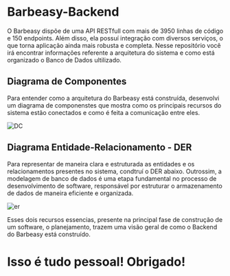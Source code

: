 # Barbeasy-Backend
O Barbeasy dispõe de uma API RESTfull com mais de 3950 linhas de código e 150 endpoints. Além disso, ela possuí integração com diversos serviços, o que torna aplicação ainda mais robusta e completa. Nesse repositório você irá encontrar informações referente a arquitetura do sistema e como está organizado o Banco de Dados ultilizado.

## Diagrama de Componentes
Para entender como a arquitetura do Barbeasy está construída, desenvolvi um diagrama de componenstes que mostra como os principais recursos do sistema estão conectados e como é feita a comunicação entre eles.

![DC](https://github.com/user-attachments/assets/3f4dc03a-73ab-4b68-a365-3338996bf413)

## Diagrama Entidade-Relacionamento - DER
Para representar de maneira clara e estruturada as entidades e os relacionamentos presentes no sistema, condtruí o DER abaixo. Outrossim, a modelagem de banco de dados é uma etapa fundamental no processo de desenvolvimento de software, responsável por estruturar o armazenamento de dados de maneira eficiente e organizada.

![er](https://github.com/user-attachments/assets/6205c7c9-7cfc-4ceb-9a0c-ae5281c14e7c)

Esses dois recursos essencias, presente na principal fase de construção de um software, o planejamento, trazem uma visão geral de como o Backend do Barbeasy está construído.

# Isso é tudo pessoal! Obrigado!
